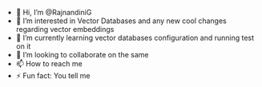 - 👋 Hi, I’m @RajnandiniG
- 👀 I’m interested in Vector Databases and any new cool changes regarding vector embeddings
- 🌱 I’m currently learning vector databases configuration and running test on it
- 💞️ I’m looking to collaborate on the same
- 📫 How to reach me 
- ⚡ Fun fact: You tell me

<!---
RajnandiniG/RajnandiniG is a ✨ special ✨ repository because its `README.md` (this file) appears on your GitHub profile.
You can click the Preview link to take a look at your changes.
--->
